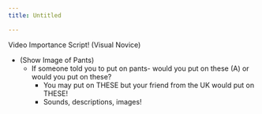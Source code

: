 ```yaml
---
title: Untitled

---
```


Video Importance Script! (Visual Novice)

* (Show Image of Pants)
    * If someone told you to put on pants- would you put on these (A) or would you put on these? 
        * You may put on THESE but your friend from the UK would put on THESE!
        * Sounds, descriptions, images! 